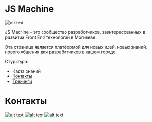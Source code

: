 # JS Machine

![alt text](https://github.com/js-machine/dashboard/blob/master/images/jsmachine-color%402x.png)

JS Machine - это сообщество разработчиков, заинтересованных в развитии Front End технологий в Могилеве.

Эта страница является платформой для новых идей, новых знаний, нового общения для разработчиков в нашем городе.

Стурктура:

 <ul>  
  <li><a href="https://github.com/js-machine/dashboard/blob/master/knowledge-map/MAP.md">Карта знаний</a></li>
<!--   <li><a href="https://github.com/js-machine/dashboard/blob/master/technology/technology.md">Технологии</a></li> -->
  <li><a href="https://github.com/js-machine/dashboard/blob/master/history/history.md">Контакты</a></li>
  <li><a href="https://github.com/js-machine/dashboard/blob/master/trainings/trainings.md">Тренинги</a></li>
</ul>

# Контакты

[![alt text][1.2]][1]
[![alt text][2.1]][2]
[![alt text][3.1]][3]

[1.2]: http://i.imgur.com/tXSoThF.png (twitter)
[1]: https://twitter.com/js_machine_team
[2.1]: https://i.imgur.com/ZVD7prK.png (telegram)
[2]: https://t.me/js_machine
[3.1]: https://i.imgur.com/Jw55V7x.png (VK)
[3]: https://vk.com/jsmachine
